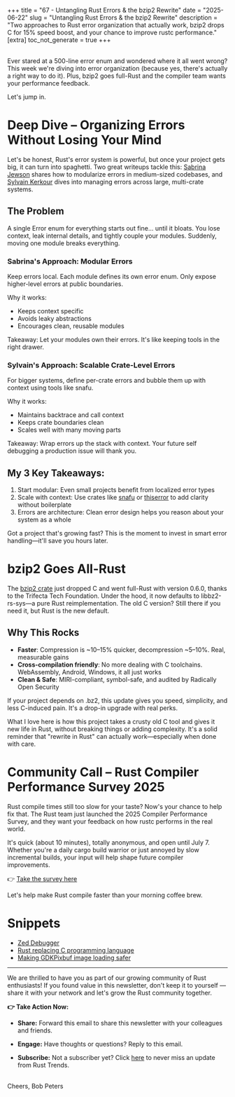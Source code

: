+++
title = "67 - Untangling Rust Errors & the bzip2 Rewrite"
date = "2025-06-22"
slug = "Untangling Rust Errors & the bzip2 Rewrite"
description = "Two approaches to Rust error organization that actually work, bzip2 drops C for 15% speed boost, and your chance to improve rustc performance."
[extra]
toc_not_generate = true
+++

<br>
Ever stared at a 500-line error enum and wondered where it all went wrong? This week we're diving into error organization (because yes, there's actually a right way to do it). Plus, bzip2 goes full-Rust and the compiler team wants your performance feedback. 

Let's jump in.

# Deep Dive – Organizing Errors Without Losing Your Mind

Let's be honest, Rust's error system is powerful, but once your project gets big, it can turn into spaghetti. Two great writeups tackle this: <a href="https://sabrinajewson.org/blog/errors" target="_blank">Sabrina Jewson</a> shares how to modularize errors in medium-sized codebases, and <a href="https://kerkour.com/rust-organize-errors-large-projects" target="_blank">Sylvain Kerkour</a> dives into managing errors across large, multi-crate systems.

## The Problem
A single Error enum for everything starts out fine… until it bloats. You lose context, leak internal details, and tightly couple your modules. Suddenly, moving one module breaks everything.

### Sabrina's Approach: Modular Errors
Keep errors local. Each module defines its own error enum. Only expose higher-level errors at public boundaries.

Why it works:
- Keeps context specific
- Avoids leaky abstractions  
- Encourages clean, reusable modules

Takeaway: Let your modules own their errors. It's like keeping tools in the right drawer.

### Sylvain's Approach: Scalable Crate-Level Errors
For bigger systems, define per-crate errors and bubble them up with context using tools like snafu.

Why it works:
- Maintains backtrace and call context
- Keeps crate boundaries clean
- Scales well with many moving parts

Takeaway: Wrap errors up the stack with context. Your future self debugging a production issue will thank you.

## My 3 Key Takeaways:
1. Start modular: Even small projects benefit from localized error types
2. Scale with context: Use crates like <a href="https://crates.io/crates/snafu" target="_blank">snafu</a> or <a href="https://crates.io/crates/thiserror" target="_blank">thiserror</a> to add clarity without boilerplate
3. Errors are architecture: Clean error design helps you reason about your system as a whole

Got a project that's growing fast? This is the moment to invest in smart error handling—it'll save you hours later.

# bzip2 Goes All-Rust

The <a href="https://trifectatech.org/blog/bzip2-crate-switches-from-c-to-rust/" target="_blank">bzip2 crate</a> just dropped C and went full-Rust with version 0.6.0, thanks to the Trifecta Tech Foundation. Under the hood, it now defaults to libbz2-rs-sys—a pure Rust reimplementation. The old C version? Still there if you need it, but Rust is the new default.

## Why This Rocks
- **Faster**: Compression is ~10–15% quicker, decompression ~5–10%. Real, measurable gains
- **Cross-compilation friendly**: No more dealing with C toolchains. WebAssembly, Android, Windows, it all just works
- **Clean & Safe**: MIRI-compliant, symbol-safe, and audited by Radically Open Security

If your project depends on .bz2, this update gives you speed, simplicity, and less C-induced pain. It's a drop-in upgrade with real perks.

What I love here is how this project takes a crusty old C tool and gives it new life in Rust, without breaking things or adding complexity. It's a solid reminder that "rewrite in Rust" can actually work—especially when done with care.

# Community Call – Rust Compiler Performance Survey 2025

Rust compile times still too slow for your taste? Now's your chance to help fix that. The Rust team just launched the 2025 Compiler Performance Survey, and they want your feedback on how rustc performs in the real world.

It's quick (about 10 minutes), totally anonymous, and open until July 7. Whether you're a daily cargo build warrior or just annoyed by slow incremental builds, your input will help shape future compiler improvements.

👉 <a href="https://blog.rust-lang.org/2025/06/16/rust-compiler-performance-survey-2025/" target="_blank">Take the survey here</a>

Let's help make Rust compile faster than your morning coffee brew.

# Snippets
- <a href="https://zed.dev/blog/debugger" target="_blank">Zed Debugger</a>
- <a href="https://www.efinancialcareers.com/news/rust-replacing-c-programming-language-hedge-fund?_bhlid=f1533afd4f488671c72d3c031c6cb50189713c84" target="_blank">Rust replacing C programming language</a>
- <a href="https://blogs.gnome.org/sophieh/2025/06/13/making-gnomes-gdkpixbuf-image-loading-safer/" target="_blank">Making GDKPixbuf image loading safer</a>

___

We are thrilled to have you as part of our growing community of Rust enthusiasts! If you found value in this newsletter, don't keep it to yourself — share it with your network and let's grow the Rust community together.

__👉 Take Action Now:__<br>
- __Share:__ Forward this email to share this newsletter with your colleagues and friends.

- __Engage:__ Have thoughts or questions? Reply to this email.

- __Subscribe:__ Not a subscriber yet? Click <a href="/signup/">here</a> to never miss an update from Rust Trends.<br><br>

Cheers,
Bob Peters